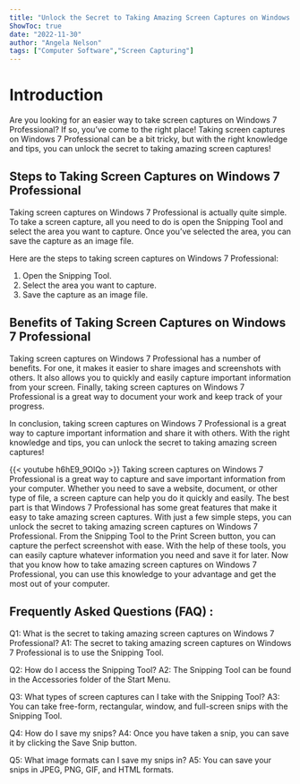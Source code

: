```yaml
---
title: "Unlock the Secret to Taking Amazing Screen Captures on Windows 7 Professional!"
ShowToc: true 
date: "2022-11-30"
author: "Angela Nelson" 
tags: ["Computer Software","Screen Capturing"]
---
```

# Introduction

Are you looking for an easier way to take screen captures on Windows 7 Professional? If so, you’ve come to the right place! Taking screen captures on Windows 7 Professional can be a bit tricky, but with the right knowledge and tips, you can unlock the secret to taking amazing screen captures! 

## Steps to Taking Screen Captures on Windows 7 Professional

Taking screen captures on Windows 7 Professional is actually quite simple. To take a screen capture, all you need to do is open the Snipping Tool and select the area you want to capture. Once you’ve selected the area, you can save the capture as an image file.

Here are the steps to taking screen captures on Windows 7 Professional:

1. Open the Snipping Tool.
2. Select the area you want to capture.
3. Save the capture as an image file.

## Benefits of Taking Screen Captures on Windows 7 Professional

Taking screen captures on Windows 7 Professional has a number of benefits. For one, it makes it easier to share images and screenshots with others. It also allows you to quickly and easily capture important information from your screen. Finally, taking screen captures on Windows 7 Professional is a great way to document your work and keep track of your progress. 

In conclusion, taking screen captures on Windows 7 Professional is a great way to capture important information and share it with others. With the right knowledge and tips, you can unlock the secret to taking amazing screen captures!

{{< youtube h6hE9_9OlQo >}} 
Taking screen captures on Windows 7 Professional is a great way to capture and save important information from your computer. Whether you need to save a website, document, or other type of file, a screen capture can help you do it quickly and easily. The best part is that Windows 7 Professional has some great features that make it easy to take amazing screen captures. With just a few simple steps, you can unlock the secret to taking amazing screen captures on Windows 7 Professional. From the Snipping Tool to the Print Screen button, you can capture the perfect screenshot with ease. With the help of these tools, you can easily capture whatever information you need and save it for later. Now that you know how to take amazing screen captures on Windows 7 Professional, you can use this knowledge to your advantage and get the most out of your computer.

## Frequently Asked Questions (FAQ) :
Q1: What is the secret to taking amazing screen captures on Windows 7 Professional?
A1: The secret to taking amazing screen captures on Windows 7 Professional is to use the Snipping Tool.

Q2: How do I access the Snipping Tool?
A2: The Snipping Tool can be found in the Accessories folder of the Start Menu.

Q3: What types of screen captures can I take with the Snipping Tool?
A3: You can take free-form, rectangular, window, and full-screen snips with the Snipping Tool.

Q4: How do I save my snips?
A4: Once you have taken a snip, you can save it by clicking the Save Snip button.

Q5: What image formats can I save my snips in?
A5: You can save your snips in JPEG, PNG, GIF, and HTML formats.


